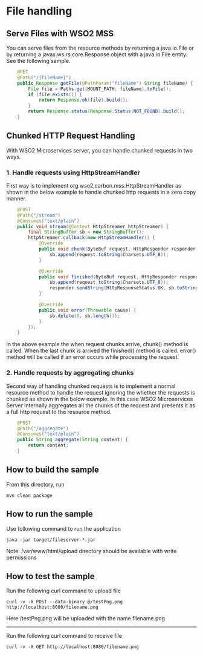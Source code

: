 # File handling


## Serve Files with WSO2 MSS

You can serve files from the resource methods by returning a java.io.File or 
by returning a javax.ws.rs.core.Response object with a java.io.File entity.
See the following sample.

```java
    @GET
    @Path("/{fileName}")
    public Response getFile(@PathParam("fileName") String fileName) {
        File file = Paths.get(MOUNT_PATH, fileName).toFile();
        if (file.exists()) {
            return Response.ok(file).build();
        }
        return Response.status(Response.Status.NOT_FOUND).build();
    }
```

## Chunked HTTP Request Handling


With WSO2 Microservices server, you can handle chunked requests in two ways.

### 1. Handle requests using HttpStreamHandler

First way is to implement org.wso2.carbon.mss.HttpStreamHandler as shown in the below example to handle chunked http 
requests in a zero copy manner.

```java
    @POST
    @Path("/stream")
    @Consumes("text/plain")
    public void stream(@Context HttpStreamer httpStreamer) {
        final StringBuffer sb = new StringBuffer();
        httpStreamer.callback(new HttpStreamHandler() {
            @Override
            public void chunk(ByteBuf request, HttpResponder responder) {
                sb.append(request.toString(Charsets.UTF_8));
            }

            @Override
            public void finished(ByteBuf request, HttpResponder responder) {
                sb.append(request.toString(Charsets.UTF_8));
                responder.sendString(HttpResponseStatus.OK, sb.toString());
            }

            @Override
            public void error(Throwable cause) {
                sb.delete(0, sb.length());
            }
        });
    }
```

In the above example the when request chunks arrive, chunk() method is called. When the last chunk is arrived the 
finished() method is called. error() method will be called if an error occurs while processing the request.


### 2. Handle requests by aggregating chunks 
Second way of handling chunked requests is to implement a normal resource method to handle the request ignoring the 
whether the requests is chunked as shown in the below example. In this case WSO2 Microservices Server internally 
aggregates all the chunks of the request and presents it as a full http request to the resource method.

```java
    @POST
    @Path("/aggregate")
    @Consumes("text/plain")
    public String aggregate(String content) {
        return content;
    }
```


## How to build the sample

From this directory, run

```
mvn clean package
```

## How to run the sample

Use following command to run the application
```
java -jar target/fileserver-*.jar
```
Note: /var/www/html/upload directory should be available with write permissions


## How to test the sample

Run the following curl command to upload file
```
curl -v -X POST --data-binary @/testPng.png http://localhost:8080/filename.png
```
Here /testPng.png will be uploaded with the name filename.png

---

Run the following curl command to receive file
```
curl -v -X GET http://localhost:8080/filename.png
```

